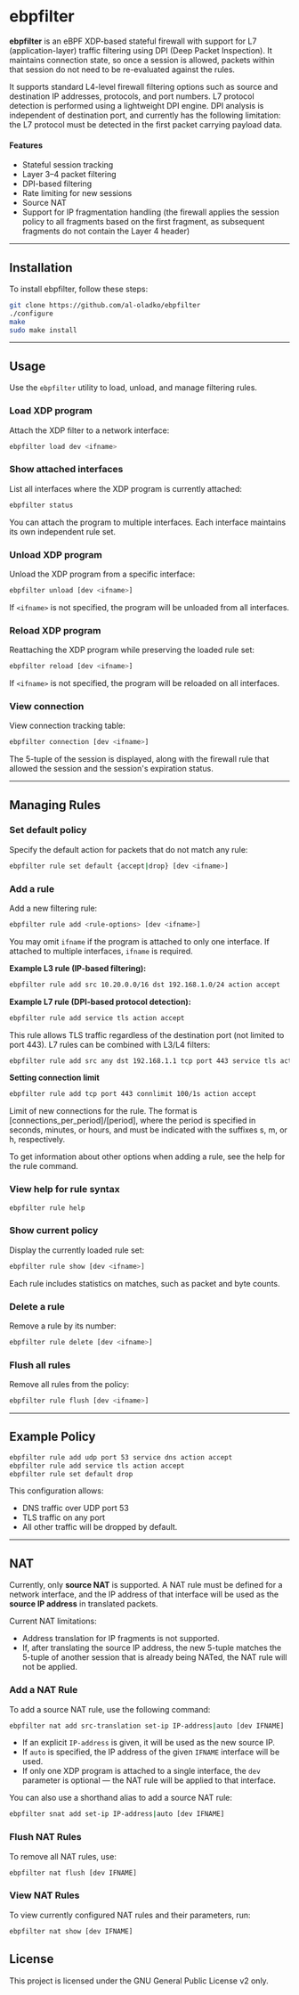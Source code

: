 # ebpfilter

**ebpfilter** is an eBPF XDP-based stateful firewall with support for L7 (application-layer) traffic filtering using DPI (Deep Packet Inspection). It maintains connection state, so once a session is allowed, packets within that session do not need to be re-evaluated against the rules.

It supports standard L4-level firewall filtering options such as source and destination IP addresses, protocols, and port numbers. L7 protocol detection is performed using a lightweight DPI engine. DPI analysis is independent of destination port, and currently has the following limitation: the L7 protocol must be detected in the first packet carrying payload data.

#### Features

- Stateful session tracking
- Layer 3–4 packet filtering
- DPI-based filtering
- Rate limiting for new sessions
- Source NAT
- Support for IP fragmentation handling (the firewall applies the session policy to all fragments based on the first fragment, as subsequent fragments do not contain the Layer 4 header)

---

## Installation

To install ebpfilter, follow these steps:

```bash
git clone https://github.com/al-oladko/ebpfilter
./configure
make
sudo make install
````

---

## Usage

Use the `ebpfilter` utility to load, unload, and manage filtering rules.

### Load XDP program

Attach the XDP filter to a network interface:

```bash
ebpfilter load dev <ifname>
```

### Show attached interfaces

List all interfaces where the XDP program is currently attached:

```bash
ebpfilter status
```

You can attach the program to multiple interfaces. Each interface maintains its own independent rule set.

### Unload XDP program

Unload the XDP program from a specific interface:

```bash
ebpfilter unload [dev <ifname>]
```

If `<ifname>` is not specified, the program will be unloaded from all interfaces.

### Reload XDP program

Reattaching the XDP program while preserving the loaded rule set:

```bash
ebpfilter reload [dev <ifname>]
```

If `<ifname>` is not specified, the program will be reloaded on all interfaces.

### View connection

View connection tracking table:

```bash
ebpfilter connection [dev <ifname>]
```

The 5-tuple of the session is displayed, along with the firewall rule that allowed the session and the session's expiration status.

---

## Managing Rules

### Set default policy

Specify the default action for packets that do not match any rule:

```bash
ebpfilter rule set default {accept|drop} [dev <ifname>]
```

### Add a rule

Add a new filtering rule:

```bash
ebpfilter rule add <rule-options> [dev <ifname>]
```

You may omit `ifname` if the program is attached to only one interface. If attached to multiple interfaces, `ifname` is required.

**Example L3 rule (IP-based filtering):**

```bash
ebpfilter rule add src 10.20.0.0/16 dst 192.168.1.0/24 action accept
```

**Example L7 rule (DPI-based protocol detection):**

```bash
ebpfilter rule add service tls action accept
```

This rule allows TLS traffic regardless of the destination port (not limited to port 443). L7 rules can be combined with L3/L4 filters:

```bash
ebpfilter rule add src any dst 192.168.1.1 tcp port 443 service tls action accept
```
**Setting connection limit**

```bash
ebpfilter rule add tcp port 443 connlimit 100/1s action accept
```

Limit of new connections for the rule. The format is [connections_per_period]/[period], where the period is specified in seconds, minutes, or hours, and must be indicated with the suffixes s, m, or h, respectively.

To get information about other options when adding a rule, see the help for the rule command.

### View help for rule syntax

```bash
ebpfilter rule help
```

### Show current policy

Display the currently loaded rule set:

```bash
ebpfilter rule show [dev <ifname>]
```

Each rule includes statistics on matches, such as packet and byte counts.

### Delete a rule

Remove a rule by its number:

```bash
ebpfilter rule delete [dev <ifname>]
```

### Flush all rules

Remove all rules from the policy:

```bash
ebpfilter rule flush [dev <ifname>]
```

---

## Example Policy

```bash
ebpfilter rule add udp port 53 service dns action accept
ebpfilter rule add service tls action accept
ebpfilter rule set default drop
```

This configuration allows:

* DNS traffic over UDP port 53
* TLS traffic on any port
* All other traffic will be dropped by default.

---

## NAT

Currently, only **source NAT** is supported.
A NAT rule must be defined for a network interface, and the IP address of that interface will be used as the **source IP address** in translated packets.

Current NAT limitations:
- Address translation for IP fragments is not supported.
- If, after translating the source IP address, the new 5-tuple matches the 5-tuple of another session that is already being NATed, the NAT rule will not be applied.

### Add a NAT Rule

To add a source NAT rule, use the following command:

```bash
ebpfilter nat add src-translation set-ip IP-address|auto [dev IFNAME]
```

- If an explicit `IP-address` is given, it will be used as the new source IP.
- If `auto` is specified, the IP address of the given `IFNAME` interface will be used.
- If only one XDP program is attached to a single interface, the `dev` parameter is optional — the NAT rule will be applied to that interface.

You can also use a shorthand alias to add a source NAT rule:

```bash
ebpfilter snat add set-ip IP-address|auto [dev IFNAME]
```

### Flush NAT Rules

To remove all NAT rules, use:

```bash
ebpfilter nat flush [dev IFNAME]
```

### View NAT Rules

To view currently configured NAT rules and their parameters, run:

```bash
ebpfilter nat show [dev IFNAME]
```

## License

This project is licensed under the GNU General Public License v2 only.
